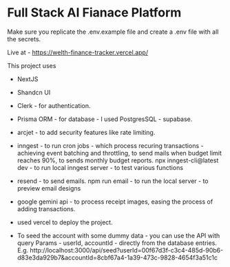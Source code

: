 # Full Stack AI Fianace Platform

Make sure you replicate the .env.example file and create a .env file with all the secrets.

Live at - https://welth-finance-tracker.vercel.app/

This project uses

- NextJS
- Shandcn UI
- Clerk - for authentication.
- Prisma ORM - for database - I used PostgresSQL - supabase.
- arcjet - to add security features like rate limiting.
- inngest - to run cron jobs - which process recuring transactions - achieving event batching and throttling, to send mails when budget limit reaches 90%, to sends monthly budget reports.
  npx inngest-cli@latest dev - to run local inngest server - to test various functions
- resend - to send emails.
  npm run email - to run the local server - to preview email designs
- google gemini api - to process receipt images, easing the process of adding transactions.
- used vercel to deploy the project.

- To seed the account with some dummy data - you can use the API with query Params - userId, accountId - directly from the database entries.
  E.g. http://localhost:3000/api/seed?userId=00f67d3f-c3c4-485d-90b6-d83e3da929b7&accountId=8cbf67a4-1a39-473c-9828-4654f3a51c1c
